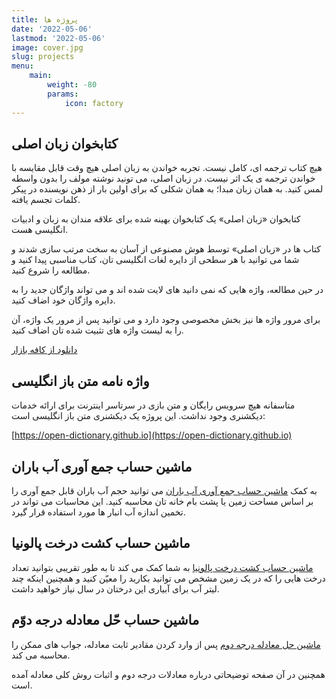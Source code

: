 ```yaml
---
title: پروژه ها
date: '2022-05-06'
lastmod: '2022-05-06'
image: cover.jpg
slug: projects
menu:
    main: 
        weight: -80
        params:
            icon: factory
---
```

## کتابخوان زبان اصلی

هیچ کتاب ترجمه ای، کامل نیست. تجربه خواندن به زبان اصلی هیچ وقت قابل مقایسه با خواندن ترجمه ی یک اثر نیست. در زبان اصلی، می تونید نوشته مولف را بدون واسطه لمس کنید. به همان زبان مبدا؛ به همان شکلی که برای اولین بار از ذهن نویسنده در پیکر کلمات تجسم یافته.

کتابخوان «زبان اصلی» یک کتابخوان بهینه شده برای علاقه مندان به زبان و ادبیات انگلیسی هست.

کتاب ها در «زبان اصلی» توسط هوش مصنوعی از آسان به سخت مرتب سازی شدند و شما می توانید با هر سطحی از دایره لغات انگلیسی تان، کتاب مناسبی پیدا کنید و مطالعه را شروع کنید.

در حین مطالعه، واژه هایی که نمی دانید های لایت شده اند و می تواند واژگان جدید را به دایره واژگان خود اضاف کنید.

برای مرور واژه ها نیز بخش مخصوصی وجود دارد و می توانید پس از مرور یک واژه، آن را به لیست واژه های تثبیت شده تان اضاف کنید.

[دانلود از کافه بازار](https://cafebazaar.ir/app/com.zaban.asly.reader)

## واژه نامه متن باز انگلیسی

متاسفانه هیچ سرویس رایگان و متن بازی در سرتاسر اینترنت برای ارائه خدمات دیکشنری وجود نداشت. این پروژه یک دیکشنری متن باز انگلیسی است:

[https://open-dictionary.github.io](https://open-dictionary.github.io)

## ماشین حساب جمع آوری آب باران

به کمک [ماشین حساب جمع آوری آب باران](/p/rainwater-collection-calculator/) می توانید حجم آب باران قابل جمع آوری را بر اساس مساحت زمین یا پشت بام خانه تان محاسبه کنید. این محاسبات می تواند در تخمین اندازه آب انبار ها مورد استفاده قرار گیرد.

## ماشین حساب کشت درخت پالونیا

[ماشین حساب کشت درخت پالونیا](/p/paulownia-planting-calculator/) به شما کمک می کند تا به طور تقریبی بتوانید تعداد درخت هایی را که در یک زمین مشخص می توانید بکارید را معیّن کنید و همچنین اینکه چند لیتر آب برای آبیاری این درختان در سال نیاز خواهید داشت.

## ماشین حساب حّل معادله درجه دوّم

[ماشین حل معادله درجه دوم](/p/حلّ-معادله-ریاضی-درجه-دوم/) پس از وارد کردن مقادیر ثابت معادله، جواب های ممکن را محاسبه می کند.

همچنین در آن صفحه توضیحاتی درباره معادلات درجه دوم و اثبات  روش کلی معادله آمده است.

